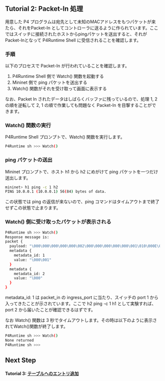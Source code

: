 ## Tutorial 2: Packet-In 処理

用意した P4 プログラムは宛先として未知のMACアドレスをもつパケットが来たら、それをPacket-In としてコントローラに送るように作られています。ここではスイッチに接続されたホストからpingパケットを送出すると、それがPacket-Inとなって P4Runtime Shell に受信されることを確認します。

### 手順

以下のプロセスで Packet-In が行われていることを確認します。
1. P4Runtime Shell 側で Watch() 関数を起動する
2. Mininet 側で ping パケットを送出する
3. Watch() 関数がそれを受け取って画面に表示する

なお、Packet In されたデータはしばらくバッファに残っているので、処理 1, 2 の順を逆転して 2, 1 の順で作業しても問題なく Packet-In を目撃することができます。

### Watch() 関数の実行

P4Runtime Shell プロンプトで、Watch() 関数を実行します。
```bash
P4Runtime sh >>> Watch()
```
### ping パケットの送出

Mininet プロンプトで、ホスト h1 から h2 にめがけて ping パケットを一つだけ送出します。
```bash
mininet> h1 ping -c 1 h2
PING 10.0.0.1 (10.0.0.1) 56(84) bytes of data.
```
この状態では ping の返信が来ないので、ping コマンドはタイムアウトまで終了せずこの状態で止まります。

###  Watch() 側に受け取ったパケットが表示される

```bash
P4Runtime sh >>> Watch()
Response message is:
packet {
  payload: "\000\000\000\000\000\002\000\000\000\000\000\001\010\000E\000\000T\023\223@\000@\001\023\024\n\000\000\001\n\000\000\002\010\000\337\220\000n\000\001(d\177^\000\000\000\000\253j\006\000\000\000\000\000\020\021\022\023\024\025\026\027\030\031\032\033\034\035\036\037 !\"#$%&\'()*+,-./01234567"
  metadata {
    metadata_id: 1
    value: "\000\001" 
  }
  metadata {
    metadata_id: 2
    value: "\000"
  }
}
```
metadata_id: 1 は packet_in の ingress_port に当たり、スイッチの port 1 から入ってきたことが示されています。ここで h2 ping -c 1 h1 として実験すれば、port 2 から届いたことが確認できるはずです。

なお Watch() 関数は 3 秒でタイムアウトします。その時は以下のように表示されてWatch()関数が終了します。
```bash
P4Runtime sh >>> Watch()
None returned
P4Runtime sh >>>            
```



## Next Step

#### Tutorial 3: [テーブルへのエントリ追加](t3_add-entry.md)

